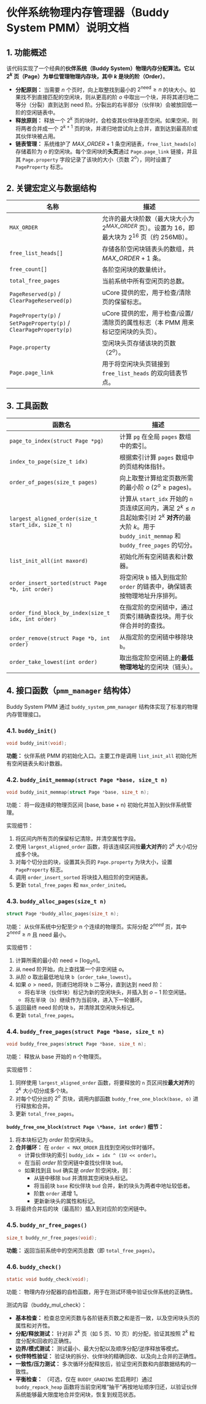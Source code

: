 # 伙伴系统物理内存管理器（Buddy System PMM）说明文档

## 1. 功能概述

该代码实现了一个经典的**伙伴系统（Buddy System）物理内存分配算法。它以 $2^k$ 页（Page）为单位管理物理内存块，其中 $k$ 是块的阶（Order）**。

- **分配原则：** 当需要 $n$ 个页时，向上取整找到最小的 $2^{\text{need}} \ge n$ 的块大小。如果找不到直接匹配的空闲块，则从更高的阶 $o$ 中取出一个块，并将其递归地二等分（分裂）直到达到 $\text{need}$ 阶。分裂出的右半部分（伙伴块）会被放回低一阶的空闲链表中。
- **释放原则：** 释放一个 $2^k$ 页的块时，会检查其伙伴块是否空闲。如果空闲，则将两者合并成一个 $2^{k+1}$ 页的块，并递归地尝试向上合并，直到达到最高阶或其伙伴块被占用。
- **链表管理：** 系统维护了 $MAX\_ORDER + 1$ 条空闲链表，`free_list_heads[o]` 存储着阶为 $o$ 的空闲块。每个空闲块的**头页**通过 `Page.page_link` 链接，并且其 `Page.property` 字段记录了该块的大小（页数 $2^o$），同时设置了 `PageProperty` 标志。

## 2. 关键宏定义与数据结构

| **名称**                                                     | **描述**                                                     |
| ------------------------------------------------------------ | ------------------------------------------------------------ |
| `MAX_ORDER`                                                  | 允许的最大块阶数（最大块大小为 $2^{MAX\_ORDER}$ 页）。设置为 16，即最大块为 $2^{16}$ 页（约 256MB）。 |
| `free_list_heads[]`                                          | 存储各阶空闲块链表头的数组，共 $MAX\_ORDER + 1$ 条。         |
| `free_count[]`                                               | 各阶空闲块的数量统计。                                       |
| `total_free_pages`                                           | 当前系统中所有空闲页的总数。                                 |
| `PageReserved(p)` / `ClearPageReserved(p)`                   | uCore 提供的宏，用于检查/清除页的保留标志。                  |
| `PageProperty(p)` / `SetPageProperty(p)` / `ClearPageProperty(p)` | uCore 提供的宏，用于检查/设置/清除页的属性标志（本 PMM 用来标记空闲块的头页）。 |
| `Page.property`                                              | 空闲块头页存储该块的页数（$2^o$）。                          |
| `Page.page_link`                                             | 用于将空闲块头页链接到 `free_list_heads` 的双向链表节点。    |

## 3. 工具函数

| **函数名**                                          | **描述**                                                     |
| --------------------------------------------------- | ------------------------------------------------------------ |
| `page_to_index(struct Page *pg)`                    | 计算 `pg` 在全局 `pages` 数组中的索引。                      |
| `index_to_page(size_t idx)`                         | 根据索引计算 `pages` 数组中的页结构体指针。                  |
| `order_of_pages(size_t pages)`                      | 向上取整计算给定页数所需的最小阶 $o$ ($2^o \ge \text{pages}$)。 |
| `largest_aligned_order(size_t start_idx, size_t n)` | 计算从 `start_idx` 开始的 `n` 页连续区间内，满足 $2^k \le n$ 且起始索引对 $2^k$ **对齐**的最大阶 $k$。用于 `buddy_init_memmap` 和 `buddy_free_pages` 的切分。 |
| `list_init_all(int maxord)`                         | 初始化所有空闲链表和计数器。                                 |
| `order_insert_sorted(struct Page *b, int order)`    | 将空闲块 `b` 插入到指定阶 `order` 的链表中，确保链表按物理地址升序排列。 |
| `order_find_block_by_index(size_t idx, int order)`  | 在指定阶的空闲链中，通过页索引精确查找块。用于伙伴合并时的查找。 |
| `order_remove(struct Page *b, int order)`           | 从指定阶的空闲链中移除块 `b`。                               |
| `order_take_lowest(int order)`                      | 取出指定阶空闲链上的**最低物理地址**的空闲块（链头）。       |

## 4. 接口函数（`pmm_manager` 结构体）

Buddy System PMM 通过 `buddy_system_pmm_manager` 结构体实现了标准的物理内存管理接口。

### 4.1. `buddy_init()`

```c
void buddy_init(void);
```

**功能：** 伙伴系统 PMM 的初始化入口。主要工作是调用 `list_init_all` 初始化所有空闲链表头和计数器。

### 4.2. `buddy_init_memmap(struct Page *base, size_t n)`

```c
void buddy_init_memmap(struct Page *base, size_t n);
```

功能： 将一段连续的物理页区间 [base, base + n) 初始化并加入到伙伴系统管理。

实现细节：

1. 将区间内所有页的保留标记清除，并清空属性字段。
2. 使用 `largest_aligned_order` 函数，将该连续区间按**最大对齐**的 $2^k$ 大小切分成多个块。
3. 对每个切分出的块，设置其头页的 `Page.property` 为块大小，设置 `PageProperty` 标志。
4. 调用 `order_insert_sorted` 将块挂入相应阶的空闲链表。
5. 更新 `total_free_pages` 和 `max_order_inited`。

### 4.3. `buddy_alloc_pages(size_t n)`

```c
struct Page *buddy_alloc_pages(size_t n);
```

功能： 从伙伴系统中分配至少 n 个连续的物理页。实际分配 $2^{need}$ 页，其中 $2^{need}≥n$ 且 $\text{need}$ 最小。

实现细节：

1. 计算所需的最小阶 $\text{need} = \lceil \log_2 n \rceil$。
2. 从 $\text{need}$ 阶开始，向上查找第一个非空闲链 $o$。
3. 从阶 $o$ 取出最低地址块 `b`（`order_take_lowest`）。
4. 如果 $o > \text{need}$，则递归地将块 `b` 二等分，直到达到 $\text{need}$ 阶：
   - 将右半块（伙伴块）标记为新的空闲块头，并插入到 $o-1$ 阶空闲链。
   - 将左半块（`b`）继续作为当前块，进入下一轮循环。
5. 返回最终 $\text{need}$ 阶的块 `b`，并清除其空闲块头标记。
6. 更新 `total_free_pages`。

### 4.4. `buddy_free_pages(struct Page *base, size_t n)`

```c
void buddy_free_pages(struct Page *base, size_t n);
```

功能： 释放从 base 开始的 n 个物理页。

实现细节：

1. 同样使用 `largest_aligned_order` 函数，将要释放的 `n` 页区间按**最大对齐**的 $2^k$ 大小切分成多个块。
2. 对每个切分出的 $2^o$ 页块，调用内部函数 `buddy_free_one_block(base, o)` 进行释放和合并。
3. 更新 `total_free_pages`。

**`buddy_free_one_block(struct Page \*base, int order)` 细节：**

1. 将本块标记为 $order$ 阶空闲块头。
2. **合并循环：** 在 `order < MAX_ORDER` 且找到空闲伙伴时循环。
   - 计算伙伴块的索引 `buddy_idx = idx ^ (1U << order)`。
   - 在当前 $order$ 阶空闲链中查找伙伴块 `bud`。
   - 如果找到且 `bud` 确实是 $order$ 阶空闲块，则：
     - 从链中移除 `bud` 并清除其空闲块头标记。
     - 将当前块 `base` 和伙伴块 `bud` 合并，新的块头为两者中地址较低者。
     - 阶数 `order` 递增 1。
     - 更新新块头的属性和标记。
3. 将最终合并后的块（最高阶）插入到对应阶的空闲链中。

### 4.5. `buddy_nr_free_pages()`

```c
size_t buddy_nr_free_pages(void);
```

**功能：** 返回当前系统中的空闲页总数（即 `total_free_pages`）。

### 4.6. `buddy_check()`

```c
static void buddy_check(void);
```

功能： 物理内存分配器的自检函数，用于在测试环境中验证伙伴系统的正确性。

测试内容（buddy_mul_check）：

- **基本检查：** 检查总空闲页数与各阶链表页数之和是否一致，以及空闲块头页的属性和对齐性。
- **分配/释放测试：** 针对非 $2^k$ 页（如 5 页、10 页）的分配，验证其按照 $2^k$ 粒度分配和回收的正确性。
- **边界/模式测试：** 测试最小、最大分配以及顺序分配/逆序释放等模式。
- **伙伴特性验证：** 验证块的拆分、伙伴块的精确回收、以及向上合并的正确性。
- **一致性/压力测试：** 多次循环分配释放后，验证空闲页数和内部数据结构的一致性。
- **平衡检查：** （可选，仅在 `BUDDY_GRADING` 宏启用时）通过 `buddy_repack_heap` 函数将当前空闲堆“抽干”再按地址顺序归还，以验证伙伴系统能够最大限度地合并空闲块，恢复到规范状态。